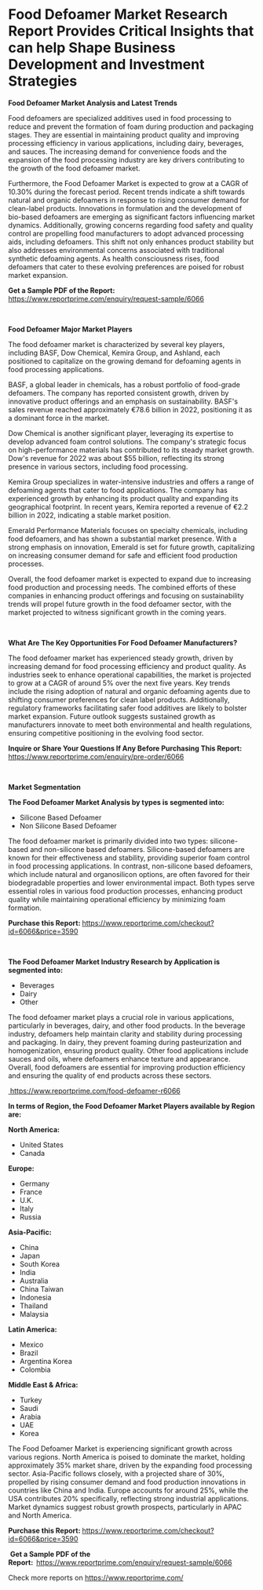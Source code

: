 <p><h1>Food Defoamer Market Research Report Provides Critical Insights that can help Shape Business Development and Investment Strategies</h1></p><p><strong>Food Defoamer Market Analysis and Latest Trends</strong></p>
<p><p>Food defoamers are specialized additives used in food processing to reduce and prevent the formation of foam during production and packaging stages. They are essential in maintaining product quality and improving processing efficiency in various applications, including dairy, beverages, and sauces. The increasing demand for convenience foods and the expansion of the food processing industry are key drivers contributing to the growth of the food defoamer market.</p><p>Furthermore, the Food Defoamer Market is expected to grow at a CAGR of 10.30% during the forecast period. Recent trends indicate a shift towards natural and organic defoamers in response to rising consumer demand for clean-label products. Innovations in formulation and the development of bio-based defoamers are emerging as significant factors influencing market dynamics. Additionally, growing concerns regarding food safety and quality control are propelling food manufacturers to adopt advanced processing aids, including defoamers. This shift not only enhances product stability but also addresses environmental concerns associated with traditional synthetic defoaming agents. As health consciousness rises, food defoamers that cater to these evolving preferences are poised for robust market expansion.</p></p>
<p><strong>Get a Sample PDF of the Report:&nbsp;</strong> <a href="https://www.reportprime.com/enquiry/request-sample/6066?utm_campaign=3182&utm_medium=2&utm_source=Github&utm_content=ia&utm_term=19032025&utm_id=food-defoamer">https://www.reportprime.com/enquiry/request-sample/6066</a></p>
<p>&nbsp;</p>
<p><strong>Food Defoamer Major Market Players</strong></p>
<p><p>The food defoamer market is characterized by several key players, including BASF, Dow Chemical, Kemira Group, and Ashland, each positioned to capitalize on the growing demand for defoaming agents in food processing applications.</p><p>BASF, a global leader in chemicals, has a robust portfolio of food-grade defoamers. The company has reported consistent growth, driven by innovative product offerings and an emphasis on sustainability. BASF's sales revenue reached approximately €78.6 billion in 2022, positioning it as a dominant force in the market.</p><p>Dow Chemical is another significant player, leveraging its expertise to develop advanced foam control solutions. The company's strategic focus on high-performance materials has contributed to its steady market growth. Dow's revenue for 2022 was about $55 billion, reflecting its strong presence in various sectors, including food processing.</p><p>Kemira Group specializes in water-intensive industries and offers a range of defoaming agents that cater to food applications. The company has experienced growth by enhancing its product quality and expanding its geographical footprint. In recent years, Kemira reported a revenue of €2.2 billion in 2022, indicating a stable market position.</p><p>Emerald Performance Materials focuses on specialty chemicals, including food defoamers, and has shown a substantial market presence. With a strong emphasis on innovation, Emerald is set for future growth, capitalizing on increasing consumer demand for safe and efficient food production processes.</p><p>Overall, the food defoamer market is expected to expand due to increasing food production and processing needs. The combined efforts of these companies in enhancing product offerings and focusing on sustainability trends will propel future growth in the food defoamer sector, with the market projected to witness significant growth in the coming years.</p></p>
<p>&nbsp;</p>
<p><strong>What Are The Key Opportunities For Food Defoamer Manufacturers?</strong></p>
<p><p>The food defoamer market has experienced steady growth, driven by increasing demand for food processing efficiency and product quality. As industries seek to enhance operational capabilities, the market is projected to grow at a CAGR of around 5% over the next five years. Key trends include the rising adoption of natural and organic defoaming agents due to shifting consumer preferences for clean label products. Additionally, regulatory frameworks facilitating safer food additives are likely to bolster market expansion. Future outlook suggests sustained growth as manufacturers innovate to meet both environmental and health regulations, ensuring competitive positioning in the evolving food sector.</p></p>
<p><strong>Inquire or Share Your Questions If Any Before Purchasing This Report:</strong> <a href="https://www.reportprime.com/enquiry/pre-order/6066?utm_campaign=3182&utm_medium=2&utm_source=Github&utm_content=ia&utm_term=19032025&utm_id=food-defoamer">https://www.reportprime.com/enquiry/pre-order/6066</a></p>
<p>&nbsp;</p>
<p><strong>Market Segmentation</strong></p>
<p><strong>The Food Defoamer Market Analysis by types is segmented into:</strong></p>
<p><ul><li>Silicone Based Defoamer</li><li>Non Silicone Based Defoamer</li></ul></p>
<p><p>The food defoamer market is primarily divided into two types: silicone-based and non-silicone based defoamers. Silicone-based defoamers are known for their effectiveness and stability, providing superior foam control in food processing applications. In contrast, non-silicone based defoamers, which include natural and organosilicon options, are often favored for their biodegradable properties and lower environmental impact. Both types serve essential roles in various food production processes, enhancing product quality while maintaining operational efficiency by minimizing foam formation.</p></p>
<p><strong>Purchase this Report:&nbsp;</strong><a href="https://www.reportprime.com/checkout?id=6066&price=3590&utm_campaign=3182&utm_medium=2&utm_source=Github&utm_content=ia&utm_term=19032025&utm_id=food-defoamer">https://www.reportprime.com/checkout?id=6066&price=3590</a></p>
<p>&nbsp;</p>
<p><strong>The Food Defoamer Market Industry Research by Application is segmented into:</strong></p>
<p><ul><li>Beverages</li><li>Dairy</li><li>Other</li></ul></p>
<p><p>The food defoamer market plays a crucial role in various applications, particularly in beverages, dairy, and other food products. In the beverage industry, defoamers help maintain clarity and stability during processing and packaging. In dairy, they prevent foaming during pasteurization and homogenization, ensuring product quality. Other food applications include sauces and oils, where defoamers enhance texture and appearance. Overall, food defoamers are essential for improving production efficiency and ensuring the quality of end products across these sectors.</p></p>
<p><a href="https://www.reportprime.com/food-defoamer-r6066?utm_campaign=3182&utm_medium=2&utm_source=Github&utm_content=ia&utm_term=19032025&utm_id=food-defoamer">&nbsp;https://www.reportprime.com/food-defoamer-r6066</a></p>
<p><strong>In terms of Region, the Food Defoamer Market Players available by Region are:</strong></p>
<p>
    <p> <strong> North America: </strong>
        <ul>
            <li>United States</li>
            <li>Canada</li>
        </ul>
        </p> 
    <p> <strong> Europe: </strong>
        <ul>
            <li>Germany</li>
            <li>France</li>
            <li>U.K.</li>
            <li>Italy</li>
            <li>Russia</li>
        </ul>
        </p> 
    <p> <strong> Asia-Pacific: </strong>
        <ul>
            <li>China</li>
            <li>Japan</li>
            <li>South Korea</li>
            <li>India</li>
            <li>Australia</li>
            <li>China Taiwan</li>
            <li>Indonesia</li>
            <li>Thailand</li>
            <li>Malaysia</li>
        </ul>
        </p> 
    <p> <strong> Latin America: </strong>
        <ul>
            <li>Mexico</li>
            <li>Brazil</li>
            <li>Argentina Korea</li>
            <li>Colombia</li>
        </ul>
        </p> 
    <p> <strong> Middle East & Africa: </strong>
        <ul>
            <li>Turkey</li>
            <li>Saudi</li>
            <li>Arabia</li>
            <li>UAE</li>
            <li>Korea</li>
        </ul>
    </p>
    </p>
<p><p>The Food Defoamer Market is experiencing significant growth across various regions. North America is poised to dominate the market, holding approximately 35% market share, driven by the expanding food processing sector. Asia-Pacific follows closely, with a projected share of 30%, propelled by rising consumer demand and food production innovations in countries like China and India. Europe accounts for around 25%, while the USA contributes 20% specifically, reflecting strong industrial applications. Market dynamics suggest robust growth prospects, particularly in APAC and North America.</p></p>
<p><strong>Purchase this Report: </strong><a href="https://www.reportprime.com/checkout?id=6066&price=3590&utm_campaign=3182&utm_medium=2&utm_source=Github&utm_content=ia&utm_term=19032025&utm_id=food-defoamer">https://www.reportprime.com/checkout?id=6066&price=3590</a></p>
<p>&nbsp;<strong>Get a Sample PDF of the Report:&nbsp;&nbsp;</strong><a href="https://www.reportprime.com/enquiry/request-sample/6066?utm_campaign=3182&utm_medium=2&utm_source=Github&utm_content=ia&utm_term=19032025&utm_id=food-defoamer">https://www.reportprime.com/enquiry/request-sample/6066</a></p>
<p><strong></strong></p>
<p>Check more reports on <a href="https://www.reportprime.com/?utm_campaign=3182&utm_medium=2&utm_source=Github&utm_content=ia&utm_term=19032025&utm_id=food-defoamer">https://www.reportprime.com/</a></p>